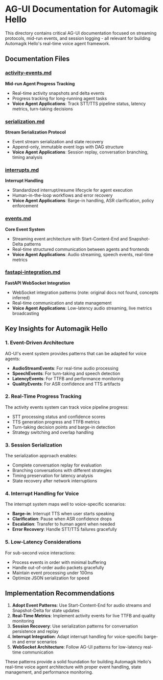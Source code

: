 # AG-UI Documentation for Automagik Hello

This directory contains critical AG-UI documentation focused on streaming protocols, mid-run events, and session logging - all relevant for building Automagik Hello's real-time voice agent framework.

## Documentation Files

### [activity-events.md](./activity-events.md)
**Mid-run Agent Progress Tracking**
- Real-time activity snapshots and delta events
- Progress tracking for long-running agent tasks
- **Voice Agent Applications**: Track STT/TTS pipeline status, latency metrics, turn-taking decisions

### [serialization.md](./serialization.md)
**Stream Serialization Protocol**
- Event stream serialization and state recovery
- Append-only, immutable event logs with DAG structure
- **Voice Agent Applications**: Session replay, conversation branching, timing analysis

### [interrupts.md](./interrupts.md)
**Interrupt Handling**
- Standardized interrupt/resume lifecycle for agent execution
- Human-in-the-loop workflows and error recovery
- **Voice Agent Applications**: Barge-in handling, ASR clarification, policy enforcement

### [events.md](./events.md)
**Core Event System**
- Streaming event architecture with Start-Content-End and Snapshot-Delta patterns
- Real-time structured communication between agents and frontends
- **Voice Agent Applications**: Audio streaming, speech events, real-time metrics

### [fastapi-integration.md](./fastapi-integration.md)
**FastAPI WebSocket Integration**
- WebSocket integration patterns (note: original docs not found, concepts inferred)
- Real-time communication and state management
- **Voice Agent Applications**: Low-latency audio streaming, live metrics broadcasting

## Key Insights for Automagik Hello

### 1. Event-Driven Architecture
AG-UI's event system provides patterns that can be adapted for voice agents:
- **AudioStreamEvents**: For real-time audio processing
- **SpeechEvents**: For turn-taking and speech detection
- **LatencyEvents**: For TTFB and performance monitoring
- **QualityEvents**: For ASR confidence and TTS artifacts

### 2. Real-Time Progress Tracking
The activity events system can track voice pipeline progress:
- STT processing status and confidence scores
- TTS generation progress and TTFB metrics
- Turn-taking decision points and barge-in detection
- Strategy switching and overlap handling

### 3. Session Serialization
The serialization approach enables:
- Complete conversation replay for evaluation
- Branching conversations with different strategies
- Timing preservation for latency analysis
- State recovery after network interruptions

### 4. Interrupt Handling for Voice
The interrupt system maps well to voice-specific scenarios:
- **Barge-in**: Interrupt TTS when user starts speaking
- **Clarification**: Pause when ASR confidence drops
- **Escalation**: Transfer to human agent when needed
- **Error Recovery**: Handle STT/TTS failures gracefully

### 5. Low-Latency Considerations
For sub-second voice interactions:
- Process events in order with minimal buffering
- Handle out-of-order audio packets gracefully
- Maintain event processing under 100ms
- Optimize JSON serialization for speed

## Implementation Recommendations

1. **Adopt Event Patterns**: Use Start-Content-End for audio streams and Snapshot-Delta for state updates
2. **Real-Time Metrics**: Implement activity events for live TTFB and quality monitoring
3. **Session Recovery**: Use serialization patterns for conversation persistence and replay
4. **Interrupt Integration**: Adapt interrupt handling for voice-specific barge-in and error scenarios
5. **WebSocket Architecture**: Follow AG-UI patterns for low-latency real-time communication

These patterns provide a solid foundation for building Automagik Hello's real-time voice agent architecture with proper event handling, state management, and performance monitoring.